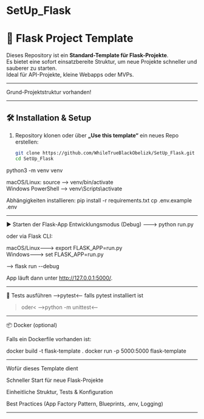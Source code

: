 # SetUp_Flask
# 🚀 Flask Project Template

Dieses Repository ist ein **Standard-Template für Flask-Projekte**.  
Es bietet eine sofort einsatzbereite Struktur, um neue Projekte schneller und sauberer zu starten.  
Ideal für API-Projekte, kleine Webapps oder MVPs.

---
Grund-Projektstruktur vorhanden!

---

## 🛠️ Installation & Setup

1. Repository klonen oder über **„Use this template“** ein neues Repo erstellen:
   ```bash
   git clone https://github.com/WhileTrueBlackObelizk/SetUp_Flask.git
   cd SetUp_Flask

python3 -m venv venv

macOS/Linux: source --> venv/bin/activate  
Windows PowerShell --> venv\Scripts\activate    

Abhängigkeiten installieren:
pip install -r requirements.txt
cp .env.example .env

---

▶️ Starten der Flask-App
Entwicklungsmodus (Debug)
---> python run.py

oder via Flask CLI:

macOS/Linux---> export FLASK_APP=run.py       
Windows---> set FLASK_APP=run.py        

--> flask run --debug

App läuft dann unter http://127.0.0.1:5000/.

---

🧪 Tests ausführen
-->pytest<-- falls pytest installiert ist
>oder<
-->python -m unittest<--

---

📦 Docker (optional)

Falls ein Dockerfile vorhanden ist:

docker build -t flask-template .
docker run -p 5000:5000 flask-template



---

Wofür dieses Template dient

Schneller Start für neue Flask-Projekte

Einheitliche Struktur, Tests & Konfiguration

Best Practices (App Factory Pattern, Blueprints, .env, Logging)

---
